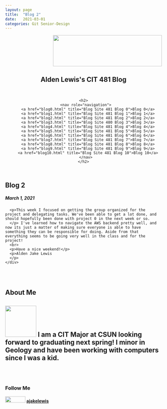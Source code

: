 ```yaml
---
layout: page
title:  "Blog 2"
date:   2021-03-01 
categories: Git Senior-Design
---
```

<html lang="en">
  <head>
    <title>CIT 481 Blog</title>
    <link rel="stylesheet" href="/style.css" />
  </head>
  <header>
    <div class="header">
<div style="text-align: right"><img src="https://www.csun.edu/sites/default/themes/csun/logo.png" height=100 width=350></div>
  <c><h2>Alden Lewis's CIT 481 Blog</h2></c>
</div>
<br>
 
    <h2>
      <nav role="navigation">
        <a href="blog0.html" title="Blog Site 481 Blog 0">Blog 0</a>
		<a href="blog1.html" title="Blog Site 481 Blog 1">Blog 1</a>
		<a href="blog2.html" title="Blog Site 481 Blog 2">Blog 2</a>
        <a href="blog3.html" title="Blog Site 480 Blog 3">Blog 3</a>
		<a href="blog4.html" title="Blog Site 481 Blog 4">Blog 4</a>
		<a href="blog5.html" title="Blog Site 481 Blog 5">Blog 5</a>
		<a href="blog6.html" title="Blog Site 481 Blog 6">Blog 6</a>
		<a href="blog7.html" title="Blog Site 481 Blog 7">Blog 7</a>
		<a href="blog8.html" title="Blog Site 481 Blog 8">Blog 8</a>
		<a href="blog9.html" title="Blog Site 481 Blog 9">Blog 9</a>
		<a href="blog10.html" title="Blog Site 481 Blog 10">Blog 10</a>
      </nav>
    </h2>
  </header>

<div class="row">
  <div class="leftcolumn">
    <div class="card">
      <h2>Blog 2</h2>
      <h5> March 1, 2021</h5>
     
      <p>This week I focused on getting the group organized for the project and delegating tasks. We've been able to get a lot done, and should hopefully been done with project 0 in the next week or so.
	  </p> I've learned how to navigate the AWS backend pretty well, and now its just a matter of making sure everyone is able to have something they can be responsible for doing. Aside from that everything seems to be going very well in the class and for the project!
	  <br>
	  <p>Have a nice weekend!</p>
	  <p>Alden Jake Lewis
	  </p>
    </div>
  </div>
  <br>
  <br>
  <div class="rightcolumn">
    <div class="card">
      <h2>About Me</h2>
	  <h2><c><img src="https://ajakelewis.github.io/ajakelewis/me.jpg" height=100 width=100>  I am a CIT Major at CSUN looking forward to graduating next spring! I minor in Geology and have been working with computers since I was a kid.</c></h2>
    <br>
	<br>
	<div class="card">
      <h3>Follow Me</h3>
      <p><img src="https://github.githubassets.com/images/modules/logos_page/GitHub-Logo.png" height=20 width=65><strong>   <a href="https://ajakelewis.github.io/ajakelewis/">ajakelewis</a></strong></p>
</div>